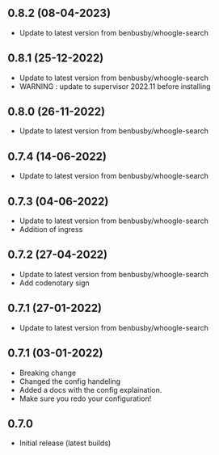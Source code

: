 
## 0.8.2 (08-04-2023)
- Update to latest version from benbusby/whoogle-search

## 0.8.1 (25-12-2022)
- Update to latest version from benbusby/whoogle-search
- WARNING : update to supervisor 2022.11 before installing

## 0.8.0 (26-11-2022)
- Update to latest version from benbusby/whoogle-search

## 0.7.4 (14-06-2022)
- Update to latest version from benbusby/whoogle-search

## 0.7.3 (04-06-2022)
- Update to latest version from benbusby/whoogle-search
- Addition of ingress

## 0.7.2 (27-04-2022)
- Update to latest version from benbusby/whoogle-search
- Add codenotary sign

## 0.7.1 (27-01-2022)

- Update to latest version from benbusby/whoogle-search

## 0.7.1 (03-01-2022)

- Breaking change
- Changed the config handeling
- Added a docs with the config explaination.
- Make sure you redo your configuration!

## 0.7.0

- Initial release (latest builds)
